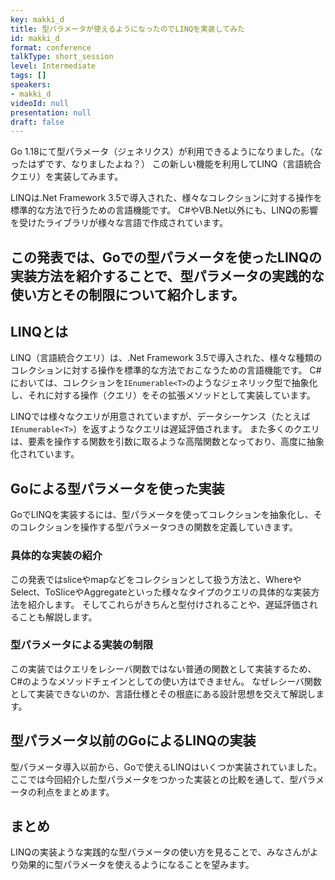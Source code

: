 ```yaml
---
key: makki_d
title: 型パラメータが使えるようになったのでLINQを実装してみた
id: makki_d
format: conference
talkType: short_session
level: Intermediate
tags: []
speakers:
- makki_d
videoId: null
presentation: null
draft: false
---
```

Go 1.18にて型パラメータ（ジェネリクス）が利用できるようになりました。（なったはずです、なりましたよね？）
この新しい機能を利用してLINQ（言語統合クエリ）を実装してみます。

LINQは.Net Framework 3.5で導入された、様々なコレクションに対する操作を標準的な方法で行うための言語機能です。
C#やVB.Net以外にも、LINQの影響を受けたライブラリが様々な言語で作成されています。

この発表では、Goでの型パラメータを使ったLINQの実装方法を紹介することで、型パラメータの実践的な使い方とその制限について紹介します。
---
## LINQとは

LINQ（言語統合クエリ）は、.Net Framework 3.5で導入された、様々な種類のコレクションに対する操作を標準的な方法でおこなうための言語機能です。
C#においては、コレクションを`IEnumerable<T>`のようなジェネリック型で抽象化し、それに対する操作（クエリ）をその拡張メソッドとして実装しています。

LINQでは様々なクエリが用意されていますが、データシーケンス（たとえば`IEnumerable<T>`）を返すようなクエリは遅延評価されます。
また多くのクエリは、要素を操作する関数を引数に取るような高階関数となっており、高度に抽象化されています。

## Goによる型パラメータを使った実装

GoでLINQを実装するには、型パラメータを使ってコレクションを抽象化し、そのコレクションを操作する型パラメータつきの関数を定義していきます。

### 具体的な実装の紹介

この発表ではsliceやmapなどをコレクションとして扱う方法と、WhereやSelect、ToSliceやAggregateといった様々なタイプのクエリの具体的な実装方法を紹介します。
そしてこれらがきちんと型付けされることや、遅延評価されることも解説します。

### 型パラメータによる実装の制限

この実装ではクエリをレシーバ関数ではない普通の関数として実装するため、C#のようなメソッドチェインとしての使い方はできません。
なぜレシーバ関数として実装できないのか、言語仕様とその根底にある設計思想を交えて解説します。

## 型パラメータ以前のGoによるLINQの実装

型パラメータ導入以前から、Goで使えるLINQはいくつか実装されていました。
ここでは今回紹介した型パラメータをつかった実装との比較を通して、型パラメータの利点をまとめます。

## まとめ

LINQの実装ような実践的な型パラメータの使い方を見ることで、みなさんがより効果的に型パラメータを使えるようになることを望みます。
